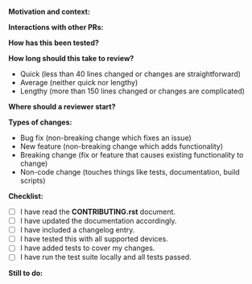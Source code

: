 **Motivation and context:**
<!--- Why is this change required? What problem does it solve? -->
<!--- If it addresses an open issue, please link to the issue here. -->

**Interactions with other PRs:**
<!--- If this change depends on or conflicts with another PR please list it here. -->
<!--- If this PR contains commits from another PR, describe what commits in this PR are unique. -->
<!--- If this PR is independent, then remove this section. -->

**How has this been tested?**
<!--- Please describe in detail how you tested your changes. -->
<!--- Reviewers will test your PR in at least this way. -->

**How long should this take to review?**
<!--- Please estimate if this PR is a quick, average, or lengthy PR. -->
<!--- Take into account both the size and complexity of the changes. -->
<!--- Also note if this is a timely PR that should be reviewed by a certain date. -->
<!--- Leave only the line that applies below: -->

- Quick (less than 40 lines changed or changes are straightforward)
- Average (neither quick nor lengthy)
- Lengthy (more than 150 lines changed or changes are complicated)

**Where should a reviewer start?**
<!--- If the PR warrants it, indicate where a reviewer should start reviewing. -->
<!--- All lengthy PRs and complicated average PRs warrant this section. -->
<!--- If the PR is quick or straightforward, remove this section. -->

**Types of changes:**
<!--- What types of changes does your code introduce? -->
<!--- Leave all lines that apply below: -->

- Bug fix (non-breaking change which fixes an issue)
- New feature (non-breaking change which adds functionality)
- Breaking change (fix or feature that causes existing functionality to change)
- Non-code change (touches things like tests, documentation, build scripts)

**Checklist:**
<!--- Go over all the following points. Put an `x` in all the boxes that apply. -->
<!--- If a box is not applicable, please justify below the checklist. -->
<!--- If you're unsure about any of these, don't hesitate to ask. -->
<!--- We're here to help! -->

- [ ] I have read the **CONTRIBUTING.rst** document.
- [ ] I have updated the documentation accordingly.
- [ ] I have included a changelog entry.
- [ ] I have tested this with all supported devices.
- [ ] I have added tests to cover my changes.
- [ ] I have run the test suite locally and all tests passed.

**Still to do:**
<!--- If this is a work in progress, note below what you still plan to do. -->
<!--- Use the task list syntax `- [ ]` so that progress can be tracked. -->
